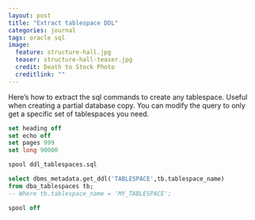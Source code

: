 ```yaml
---
layout: post
title: "Extract tablespace DDL"
categories: journal
tags: oracle sql
image:
  feature: structure-hall.jpg
  teaser: structure-hall-teaser.jpg
  credit: Death to Stock Photo
  creditlink: ""
---
```

Here’s how to extract the sql commands to create any tablespace. Useful when creating a partial database copy. You can modify the query to only get a specific set of tablespaces you need.

```sql
set heading off
set echo off
set pages 999
set long 90000

spool ddl_tablespaces.sql

select dbms_metadata.get_ddl('TABLESPACE',tb.tablespace_name)
from dba_tablespaces tb;
-- Where tb.tablespace_name = 'MY_TABLESPACE';

spool off
```
